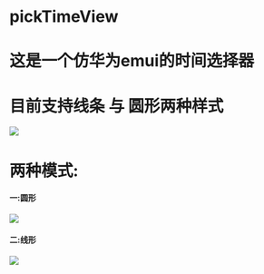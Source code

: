 # pickTimeView
# 这是一个仿华为emui的时间选择器
# 目前支持线条 与 圆形两种样式

![]([https://raw.githubusercontent.com/Jlanglang/pickTimeView/master/img/46RMF5CW%7D%25BIFR310%5B6KYEY.png])

# 两种模式:
#### 一:圆形
![]([https://raw.githubusercontent.com/Jlanglang/pickTimeView/master/img/round.png])

#### 二:线形
![]([https://raw.githubusercontent.com/Jlanglang/pickTimeView/master/img/line.png])